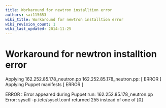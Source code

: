 ```yaml
---
title: Workaround for newtron installtion error
authors: sai115653
wiki_title: Workaround for newtron installtion error
wiki_revision_count: 1
wiki_last_updated: 2014-11-25
---
```


# Workaround for newtron installtion error

Applying 162.252.85.178_neutron.pp 162.252.85.178_neutron.pp: [ ERROR ] Applying Puppet manifests [ ERROR ]

ERROR : Error appeared during Puppet run: 162.252.85.178_neutron.pp Error: sysctl -p /etc/sysctl.conf returned 255 instead of one of [0]
